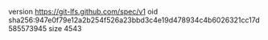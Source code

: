 version https://git-lfs.github.com/spec/v1
oid sha256:947e0f79e12a2b254f526a23bbd3c4e19d478934c4b6026321cc17d585573945
size 4543
